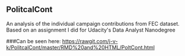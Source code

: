 ## PolitcalCont



An analysis of the individual campaign contributions from FEC dataset. Based on an assignment I did for Udacity's Data Analyst Nanodegree

###Can be seen here:
 https://rawgit.com/j-v-k/PolitcalCont/master/RMD%20and%20HTML/PoltCont.html

